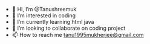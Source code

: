 - 👋 Hi, I’m @Tanushreemuk
- 👀 I’m interested in coding 
- 🌱 I’m currently learning html java 
- 💞️ I’m looking to collaborate on coding project 
- 📫 How to reach me tanu1995mukherjee@gmail.com

<!---
Tanushreemuk/Tanushreemuk is a ✨ special ✨ repository because its `README.md` (this file) appears on your GitHub profile.
You can click the Preview link to take a look at your changes.
--->
